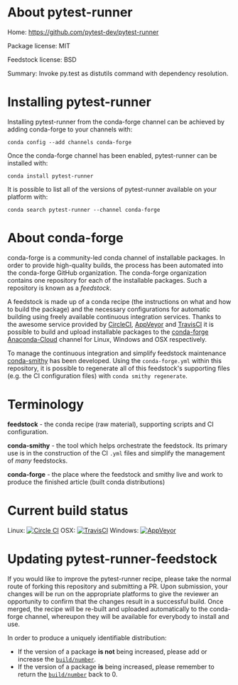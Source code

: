 About pytest-runner
===================

Home: https://github.com/pytest-dev/pytest-runner

Package license: MIT

Feedstock license: BSD

Summary: Invoke py.test as distutils command with dependency resolution.



Installing pytest-runner
========================

Installing pytest-runner from the conda-forge channel can be achieved by adding conda-forge to your channels with:

```
conda config --add channels conda-forge
```

Once the conda-forge channel has been enabled, pytest-runner can be installed with:

```
conda install pytest-runner
```

It is possible to list all of the versions of pytest-runner available on your platform with:

```
conda search pytest-runner --channel conda-forge
```


About conda-forge
=================

conda-forge is a community-led conda channel of installable packages.
In order to provide high-quality builds, the process has been automated into the
conda-forge GitHub organization. The conda-forge organization contains one repository 
for each of the installable packages. Such a repository is known as a *feedstock*.

A feedstock is made up of a conda recipe (the instructions on what and how to build
the package) and the necessary configurations for automatic building using freely
available continuous integration services. Thanks to the awesome service provided by
[CircleCI](https://circleci.com/), [AppVeyor](http://www.appveyor.com/)
and [TravisCI](https://travis-ci.org/) it is possible to build and upload installable
packages to the [conda-forge](https://anaconda.org/conda-forge)
[Anaconda-Cloud](http://docs.anaconda.org/) channel for Linux, Windows and OSX respectively.

To manage the continuous integration and simplify feedstock maintenance
[conda-smithy](http://github.com/conda-forge/conda-smithy) has been developed.
Using the ``conda-forge.yml`` within this repository, it is possible to regenerate all of
this feedstock's supporting files (e.g. the CI configuration files) with ``conda smithy regenerate``.


Terminology
===========

**feedstock** - the conda recipe (raw material), supporting scripts and CI configuration.

**conda-smithy** - the tool which helps orchestrate the feedstock.
                   Its primary use is in the construction of the CI ``.yml`` files
                   and simplify the management of *many* feedstocks.

**conda-forge** - the place where the feedstock and smithy live and work to
                  produce the finished article (built conda distributions)

Current build status
====================
Linux: [![Circle CI](https://circleci.com/gh/conda-forge/pytest-runner-feedstock.svg?style=svg)](https://circleci.com/gh/conda-forge/pytest-runner-feedstock)
OSX: [![TravisCI](https://travis-ci.org/conda-forge/pytest-runner-feedstock.svg?branch=master)](https://travis-ci.org/conda-forge/pytest-runner-feedstock) 
Windows: [![AppVeyor](https://ci.appveyor.com/api/projects/status/github/conda-forge/pytest-runner-feedstock?svg=True)](https://ci.appveyor.com/project/conda-forge/pytest-runner-feedstock/branch/master)


Updating pytest-runner-feedstock
================================

If you would like to improve the pytest-runner recipe, please take the normal
route of forking this repository and submitting a PR. Upon submission, your changes will
be run on the appropriate platforms to give the reviewer an opportunity to confirm that the
changes result in a successful build. Once merged, the recipe will be re-built and uploaded
automatically to the conda-forge channel, whereupon they will be available for everybody to
install and use.

In order to produce a uniquely identifiable distribution:
 * If the version of a package **is not** being increased, please add or increase
   the [``build/number``](http://conda.pydata.org/docs/building/meta-yaml.html#build-number-and-string). 
 * If the version of a package **is** being increased, please remember to return
   the [``build/number``](http://conda.pydata.org/docs/building/meta-yaml.html#build-number-and-string)
   back to 0.
